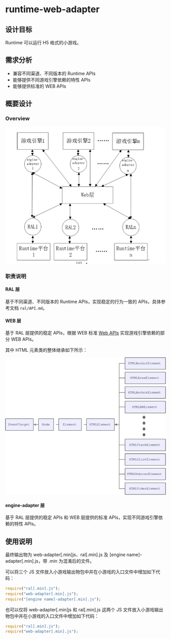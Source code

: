 # runtime-web-adapter

## 设计目标

Runtime 可以运行 H5 格式的小游戏。

## 需求分析

- 兼容不同渠道、不同版本的 Runtime APIs
- 能够提供不同游戏引擎依赖的特性 APIs
- 能够提供标准的 WEB APIs

## 概要设计

### Overview

![Overview](overview.png)

### 职责说明

#### RAL 层

基于不同渠道、不同版本的 Runtime APIs，实现稳定的行为一致的 APIs，具体参考文档 `ral/API.md`。

#### WEB 层

基于 RAL 层提供的稳定 APIs，根据 WEB 标准 [Web APIs](https://developer.mozilla.org/en-US/docs/Web/API) 实现游戏引擎依赖的部分 WEB APIs。

其中 HTML 元素类的整体继承如下所示：

![html-dom-hierarchy](html-dom-hierarchy.png)

#### engine-adapter 层

基于 RAL 层提供的稳定 APIs 和 WEB 层提供的标准 APIs，实现不同游戏引擎依赖的特性 APIs。

## 使用说明

最终输出物为 web-adapter&#91;.min&#93;js、ral&#91;.min&#93;.js 及 &#91;engine name&#93;-adapter&#91;.min&#93;.js，带 .min 为混淆后的文件。

可以将三个 JS 文件放入小游戏输出物包中并在小游戏的入口文件中增加如下代码：

```javascript
require("ral[.min].js");
require("web-adapter[.min].js");
require("[engine name]-adapter[.min].js");
```

也可以仅将 web-adapter&#91;.min&#93;js 和 ral&#91;.min&#93;.js 这两个 JS 文件放入小游戏输出物包中并在小游戏的入口文件中增加如下代码：

```javascript
require("ral[.min].js");
require("web-adapter[.min].js");
```
